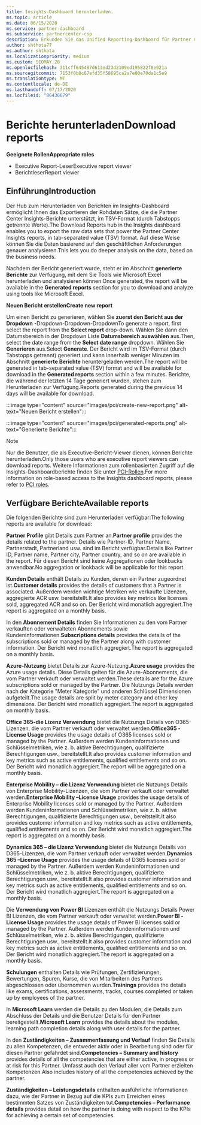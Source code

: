 ```yaml
---
title: Insights-Dashboard herunterladen.
ms.topic: article
ms.date: 06/15/2020
ms.service: partner-dashboard
ms.subservice: partnercenter-csp
description: Erkunden Sie das Unified Reporting-Dashboard für Partner Center.
author: shthota77
ms.author: shthota
ms.localizationpriority: medium
ms.custom: SEOMAY.20
ms.openlocfilehash: 311cff645487d613ed23d2109ed195822f8e021a
ms.sourcegitcommit: 7153f0b8c67efd35f58695ca2a7e00e70da1c5e9
ms.translationtype: MT
ms.contentlocale: de-DE
ms.lasthandoff: 07/17/2020
ms.locfileid: "86436679"
---
```

# <a name="download-reports"></a><span data-ttu-id="4ff98-103">Berichte herunterladen</span><span class="sxs-lookup"><span data-stu-id="4ff98-103">Download reports</span></span>

<span data-ttu-id="4ff98-104">**Geeignete Rollen**</span><span class="sxs-lookup"><span data-stu-id="4ff98-104">**Appropriate roles**</span></span>
- <span data-ttu-id="4ff98-105">Executive Report-Leser</span><span class="sxs-lookup"><span data-stu-id="4ff98-105">Executive report viewer</span></span>
- <span data-ttu-id="4ff98-106">Berichtleser</span><span class="sxs-lookup"><span data-stu-id="4ff98-106">Report viewer</span></span>

## <a name="introduction"></a><span data-ttu-id="4ff98-107">Einführung</span><span class="sxs-lookup"><span data-stu-id="4ff98-107">Introduction</span></span>

<span data-ttu-id="4ff98-108">Der Hub zum Herunterladen von Berichten im Insights-Dashboard ermöglicht Ihnen das Exportieren der Rohdaten Sätze, die die Partner Center Insights-Berichte unterstützt, im TSV-Format (durch Tabstopps getrennte Werte).</span><span class="sxs-lookup"><span data-stu-id="4ff98-108">The Download Reports hub in the Insights dashboard enables you to export the raw data sets that power the Partner Center Insights reports, in tab-separated value (TSV) format.</span></span> <span data-ttu-id="4ff98-109">Auf diese Weise können Sie die Daten basierend auf den geschäftlichen Anforderungen genauer analysieren.</span><span class="sxs-lookup"><span data-stu-id="4ff98-109">This lets you do deeper analysis on the data, based on the business needs.</span></span>

<span data-ttu-id="4ff98-110">Nachdem der Bericht generiert wurde, steht er im Abschnitt **generierte Berichte** zur Verfügung, mit dem Sie Tools wie Microsoft Excel herunterladen und analysieren können.</span><span class="sxs-lookup"><span data-stu-id="4ff98-110">Once generated, the report  will be available in the **Generated reports** section for you to download and analyze using tools like Microsoft Excel.</span></span>

<span data-ttu-id="4ff98-111">**Neuen Bericht erstellen**</span><span class="sxs-lookup"><span data-stu-id="4ff98-111">**Create new report**</span></span>

<span data-ttu-id="4ff98-112">Um einen Bericht zu generieren, wählen Sie **zuerst den Bericht aus der Dropdown** -Dropdown-Dropdown-Dropdown</span><span class="sxs-lookup"><span data-stu-id="4ff98-112">To generate a report, first select the report from the **Select report** drop-down.</span></span> <span data-ttu-id="4ff98-113">Wählen Sie dann den Datumsbereich in der Dropdown Liste **Datumsbereich auswählen** aus.</span><span class="sxs-lookup"><span data-stu-id="4ff98-113">Then, select the date range from the **Select date range** dropdown.</span></span> <span data-ttu-id="4ff98-114">Wählen Sie **Generieren** aus.</span><span class="sxs-lookup"><span data-stu-id="4ff98-114">Select **Generate**.</span></span> <span data-ttu-id="4ff98-115">Der Bericht wird im TSV-Format (durch Tabstopps getrennt) generiert und kann innerhalb weniger Minuten im Abschnitt **generierte Berichte** heruntergeladen werden.</span><span class="sxs-lookup"><span data-stu-id="4ff98-115">The report will be generated in tab-separated value (TSV) format and will be available for download in the **Generated reports** section within a few minutes.</span></span> <span data-ttu-id="4ff98-116">Berichte, die während der letzten 14 Tage generiert wurden, stehen zum Herunterladen zur Verfügung.</span><span class="sxs-lookup"><span data-stu-id="4ff98-116">Reports generated during the previous 14 days will be available for download.</span></span>

:::image type="content" source="images/pci/create-new-report.png" alt-text="Neuen Bericht erstellen":::

:::image type="content" source="images/pci/generated-reports.png" alt-text="Generierte Berichte":::

>[!NOTE] 
><span data-ttu-id="4ff98-119">Nur die Benutzer, die als Executive-Bericht-Viewer dienen, können Berichte herunterladen.</span><span class="sxs-lookup"><span data-stu-id="4ff98-119">Only those users who are executive report viewers can download reports.</span></span> <span data-ttu-id="4ff98-120">Weitere Informationen zum rollenbasierten Zugriff auf die Insights-Dashboardberichte finden Sie unter [PCI-Rollen](pci-roles.md).</span><span class="sxs-lookup"><span data-stu-id="4ff98-120">For more information on role-based access to the Insights dashboard reports, please refer to [PCI roles](pci-roles.md).</span></span> 

## <a name="available-reports"></a><span data-ttu-id="4ff98-121">Verfügbare Berichte</span><span class="sxs-lookup"><span data-stu-id="4ff98-121">Available reports</span></span>

<span data-ttu-id="4ff98-122">Die folgenden Berichte sind zum Herunterladen verfügbar:</span><span class="sxs-lookup"><span data-stu-id="4ff98-122">The following reports are available for download:</span></span>

<span data-ttu-id="4ff98-123">**Partner Profile** gibt Details zum Partner an.</span><span class="sxs-lookup"><span data-stu-id="4ff98-123">**Partner profile** provides the details related to the partner.</span></span> <span data-ttu-id="4ff98-124">Details wie Partner-ID, Partner Name, Partnerstadt, Partnerland usw. sind im Bericht verfügbar.</span><span class="sxs-lookup"><span data-stu-id="4ff98-124">Details like Partner ID, Partner name, Partner city, Partner country, and so on are available in the report.</span></span> <span data-ttu-id="4ff98-125">Für diesen Bericht sind keine Aggregationen oder lookbacks anwendbar.</span><span class="sxs-lookup"><span data-stu-id="4ff98-125">No aggregation or lookback will be applicable for this report.</span></span>

<span data-ttu-id="4ff98-126">**Kunden Details** enthält Details zu Kunden, denen ein Partner zugeordnet ist.</span><span class="sxs-lookup"><span data-stu-id="4ff98-126">**Customer details** provides the details of customers that a Partner is associated.</span></span> <span data-ttu-id="4ff98-127">Außerdem werden wichtige Metriken wie verkaufte Lizenzen, aggregierte ACR usw. bereitstellt.</span><span class="sxs-lookup"><span data-stu-id="4ff98-127">It also provides key metrics like licenses sold, aggregated ACR and so on.</span></span> <span data-ttu-id="4ff98-128">Der Bericht wird monatlich aggregiert.</span><span class="sxs-lookup"><span data-stu-id="4ff98-128">The report is aggregated on a monthly basis.</span></span>

<span data-ttu-id="4ff98-129">In den **Abonnement Details** finden Sie Informationen zu den vom Partner verkauften oder verwalteten Abonnements sowie Kundeninformationen.</span><span class="sxs-lookup"><span data-stu-id="4ff98-129">**Subscriptions details** provides the details of the subscriptions sold or managed by the Partner along with customer information.</span></span> <span data-ttu-id="4ff98-130">Der Bericht wird monatlich aggregiert.</span><span class="sxs-lookup"><span data-stu-id="4ff98-130">The report is aggregated on a monthly basis.</span></span>

<span data-ttu-id="4ff98-131">**Azure-Nutzung** bietet Details zur Azure-Nutzung.</span><span class="sxs-lookup"><span data-stu-id="4ff98-131">**Azure usage** provides the Azure usage details.</span></span> <span data-ttu-id="4ff98-132">Diese Details gelten für die Azure-Abonnements, die vom Partner verkauft oder verwaltet werden.</span><span class="sxs-lookup"><span data-stu-id="4ff98-132">These details are for the Azure subscriptions sold or managed by the Partner.</span></span> <span data-ttu-id="4ff98-133">Die Nutzungs Details werden nach der Kategorie "Meter Kategorie" und anderen Schlüssel Dimensionen aufgeteilt.</span><span class="sxs-lookup"><span data-stu-id="4ff98-133">The usage details are split by meter category and other key dimensions.</span></span> <span data-ttu-id="4ff98-134">Der Bericht wird monatlich aggregiert.</span><span class="sxs-lookup"><span data-stu-id="4ff98-134">The report is aggregated on monthly basis.</span></span>

<span data-ttu-id="4ff98-135">**Office 365-die Lizenz Verwendung** bietet die Nutzungs Details von O365-Lizenzen, die vom Partner verkauft oder verwaltet werden.</span><span class="sxs-lookup"><span data-stu-id="4ff98-135">**Office365 -License Usage** provides the usage details of O365 licenses sold or managed by the Partner.</span></span> <span data-ttu-id="4ff98-136">Außerdem werden Kundeninformationen und Schlüsselmetriken, wie z. b. aktive Berechtigungen, qualifizierte Berechtigungen usw., bereitstellt.</span><span class="sxs-lookup"><span data-stu-id="4ff98-136">It also provides customer information and key metrics such as active entitlements, qualified entitlements and so on.</span></span> <span data-ttu-id="4ff98-137">Der Bericht wird monatlich aggregiert.</span><span class="sxs-lookup"><span data-stu-id="4ff98-137">The report will be aggregated on a monthly basis.</span></span>

<span data-ttu-id="4ff98-138">**Enterprise Mobility – die Lizenz Verwendung** bietet die Nutzungs Details von Enterprise Mobility-Lizenzen, die vom Partner verkauft oder verwaltet werden.</span><span class="sxs-lookup"><span data-stu-id="4ff98-138">**Enterprise Mobility –License Usage**  provides the usage details of Enterprise Mobility licenses sold or managed by the Partner.</span></span> <span data-ttu-id="4ff98-139">Außerdem werden Kundeninformationen und Schlüsselmetriken, wie z. b. aktive Berechtigungen, qualifizierte Berechtigungen usw., bereitstellt.</span><span class="sxs-lookup"><span data-stu-id="4ff98-139">It also provides customer information and key metrics such as active entitlements, qualified entitlements and so on.</span></span> <span data-ttu-id="4ff98-140">Der Bericht wird monatlich aggregiert.</span><span class="sxs-lookup"><span data-stu-id="4ff98-140">The report is aggregated on a monthly basis.</span></span>

<span data-ttu-id="4ff98-141">**Dynamics 365 – die Lizenz Verwendung** bietet die Nutzungs Details von D365-Lizenzen, die vom Partner verkauft oder verwaltet werden.</span><span class="sxs-lookup"><span data-stu-id="4ff98-141">**Dynamics 365 –License Usage** provides the usage details of D365 licenses sold or managed by the Partner.</span></span> <span data-ttu-id="4ff98-142">Außerdem werden Kundeninformationen und Schlüsselmetriken, wie z. b. aktive Berechtigungen, qualifizierte Berechtigungen usw., bereitstellt.</span><span class="sxs-lookup"><span data-stu-id="4ff98-142">It also provides customer information and key metrics such as active entitlements, qualified entitlements and so on.</span></span> <span data-ttu-id="4ff98-143">Der Bericht wird monatlich aggregiert.</span><span class="sxs-lookup"><span data-stu-id="4ff98-143">The report is aggregated on a monthly basis.</span></span>

<span data-ttu-id="4ff98-144">Die **Verwendung von Power BI** Lizenzen enthält die Nutzungs Details Power BI Lizenzen, die vom Partner verkauft oder verwaltet werden.</span><span class="sxs-lookup"><span data-stu-id="4ff98-144">**Power BI -License Usage** provides the usage details of Power BI licenses sold or managed by the Partner.</span></span> <span data-ttu-id="4ff98-145">Außerdem werden Kundeninformationen und Schlüsselmetriken, wie z. b. aktive Berechtigungen, qualifizierte Berechtigungen usw., bereitstellt.</span><span class="sxs-lookup"><span data-stu-id="4ff98-145">It also provides customer information and key metrics such as active entitlements, qualified entitlements and so on.</span></span> <span data-ttu-id="4ff98-146">Der Bericht wird monatlich aggregiert.</span><span class="sxs-lookup"><span data-stu-id="4ff98-146">The report is aggregated on a monthly basis.</span></span>

<span data-ttu-id="4ff98-147">**Schulungen** enthalten Details wie Prüfungen, Zertifizierungen, Bewertungen, Spuren, Kurse, die von Mitarbeitern des Partners abgeschlossen oder übernommen wurden.</span><span class="sxs-lookup"><span data-stu-id="4ff98-147">**Trainings** provides the details like exams, certifications, assessments, tracks, courses completed or taken up by employees of the partner.</span></span>

<span data-ttu-id="4ff98-148">In **Microsoft Learn** werden die Details zu den Modulen, die Details zum Abschluss der Details und die Benutzer Details für den Partner bereitgestellt.</span><span class="sxs-lookup"><span data-stu-id="4ff98-148">**Microsoft Learn** provides the details about the modules, learning path completion details along with user details for the partner.</span></span>

<span data-ttu-id="4ff98-149">In den **Zuständigkeiten – Zusammenfassung und Verlauf** finden Sie Details zu allen Kompetenzen, die entweder aktiv oder in Bearbeitung sind oder für diesen Partner gefährdet sind.</span><span class="sxs-lookup"><span data-stu-id="4ff98-149">**Competencies – Summary and history** provides details of all the competencies that are either active, in progress or at risk for this Partner.</span></span> <span data-ttu-id="4ff98-150">Umfasst auch den Verlauf aller vom Partner erzielten Kompetenzen.</span><span class="sxs-lookup"><span data-stu-id="4ff98-150">Also includes history of all the competencies achieved by the partner.</span></span>

<span data-ttu-id="4ff98-151">**Zuständigkeiten – Leistungsdetails** enthalten ausführliche Informationen dazu, wie der Partner in Bezug auf die KPIs zum Erreichen eines bestimmten Satzes von Zuständigkeiten tut.</span><span class="sxs-lookup"><span data-stu-id="4ff98-151">**Competencies – Performance details** provides detail on how the partner is doing with respect to the KPIs for achieving a certain set of competencies.</span></span>

